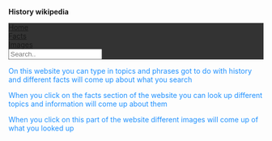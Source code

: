 
   <strong>History wikipedia</strong>
  <body>
<head>
 <style>
    {
  background: linear-gradient(to right, red,orange,yellow,green); 
}
 ul {
     list-style-type: none;
     margin: 0;
     padding: 0;
     overflow: hidden;
     background-color: #333;
 }
 
 li {
     float: left;
 }
 
 li a {
     display: block;
     color: white;
     text-align: center;
     padding: 14px 16px;
     text-decoration: none;
 }
 
 li a:hover:not(.active) {
     background-color: #111;
 }
 
 .active {
     background-color: #4CAF50;
 }
 </style>
 </head>
 <body>

 <ul>
   <li><a class="active" href="#home">Home</a></li>
   <li><a href="#facts">Facts</a></li>
   <li><a href="#images">Images</a></li>
   <input type="text" placeholder="Search..">
 </ul> 

 </body>
  <p style="color:DodgerBlue;">On this website you can type in topics and phrases got to do with history and different facts will come up about what you search</p>
    
  <p style="color:DodgerBlue;">When you click on the facts section of the website you can look up different topics and information will come up about them</p>
  
  <p style="color:DodgerBlue;">When you click on this part of the website different images will come up of what you looked up</p>
